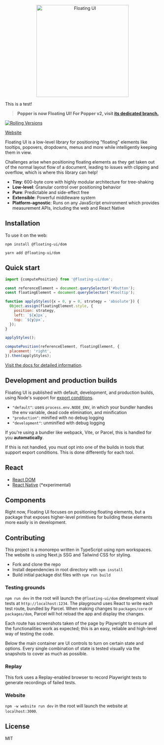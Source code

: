 <p align="center">
  <img height="300" src="https://github.com/atomiks/floating-ui/blob/main/website/assets/logo.png" alt="Floating UI">
<p>
  
This is a test!
  
> **Popper is now Floating UI! For Popper v2, visit [its dedicated branch.](https://github.com/floating-ui/popper-core/tree/v2.x)**

[![Rolling Versions](https://img.shields.io/badge/Rolling%20Versions-Enabled-brightgreen)](https://rollingversions.com/floating-ui/floating-ui)

[Website](https://floating-ui.com)

Floating UI is a low-level library for positioning "floating" elements like
tooltips, popovers, dropdowns, menus and more while intelligently keeping them
in view.

Challenges arise when positioning floating elements as they get taken out of the
normal layout flow of a document, leading to issues with clipping and overflow,
which is where this library can help!

- **Tiny**: 600-byte core with highly modular architecture for tree-shaking
- **Low-level**: Granular control over positioning behavior
- **Pure**: Predictable and side-effect free
- **Extensible**: Powerful middleware system
- **Platform-agnostic**: Runs on any JavaScript environment which provides
  measurement APIs, including the web and React Native

## Installation

To use it on the web:

```shell
npm install @floating-ui/dom
```

```shell
yarn add @floating-ui/dom
```

## Quick start

```js
import {computePosition} from '@floating-ui/dom';

const referenceElement = document.querySelector('#button');
const floatingElement = document.querySelector('#tooltip');

function applyStyles({x = 0, y = 0, strategy = 'absolute'}) {
  Object.assign(floatingElement.style, {
    position: strategy,
    left: `${x}px`,
    top: `${y}px`,
  });
}

applyStyles();

computePosition(referenceElement, floatingElement, {
  placement: 'right',
}).then(applyStyles);
```

[Visit the docs for detailed information](https://floating-ui.com/docs/computePosition).

## Development and production builds

Floating UI is published with default, development, and
production builds, using Node's support for
[export conditions](https://nodejs.org/api/packages.html#packages_conditional_exports).

- `"default"`: uses `process.env.NODE_ENV`, in which
  your bundler handles the env variable, dead code elimination,
  and minification
- `"production"`: minified with no debug logging
- `"development"`: unminified with debug logging

If you're using a bundler like webpack, Vite, or Parcel, this is
handled for you **automatically**.

If this is not handled, you must opt into one of the builds in
tools that support export conditions. This is done differently
for each tool.

## React

- [React DOM](https://floating-ui.com/docs/react-dom)
- [React Native](https://floating-ui.com/docs/react-native) (\*experimental)

## Components

Right now, Floating UI focuses on positioning floating elements, but a package
that exposes higher-level primitives for building these elements more easily is
in development.

## Contributing

This project is a monorepo written in TypeScript using npm workspaces. The
website is using Next.js SSG and Tailwind CSS for styling.

- Fork and clone the repo
- Install dependencies in root directory with `npm install`
- Build initial package dist files with `npm run build`

### Testing grounds

`npm run dev` in the root will launch the `@floating-ui/dom` development visual
tests at `http://localhost:1234`. The playground uses React to write each test
route, bundled by Parcel. When making changes to `packages/core` or
`packages/dom`, Parcel will hot reload the app and display the changes.

Each route has screenshots taken of the page by Playwright to ensure all the
functionalities work as expected; this is an easy, reliable and high-level way
of testing the code.

Below the main container are UI controls to turn on certain state and options.
Every single combination of state is tested visually via the snapshots to cover
as much as possible.
  
### Replay
This fork uses a Replay-enabled browser to record Playwright tests to generate recordings of failed tests.

### Website

`npm -w website run dev` in the root will launch the website at
`localhost:3000`.

## License

MIT
